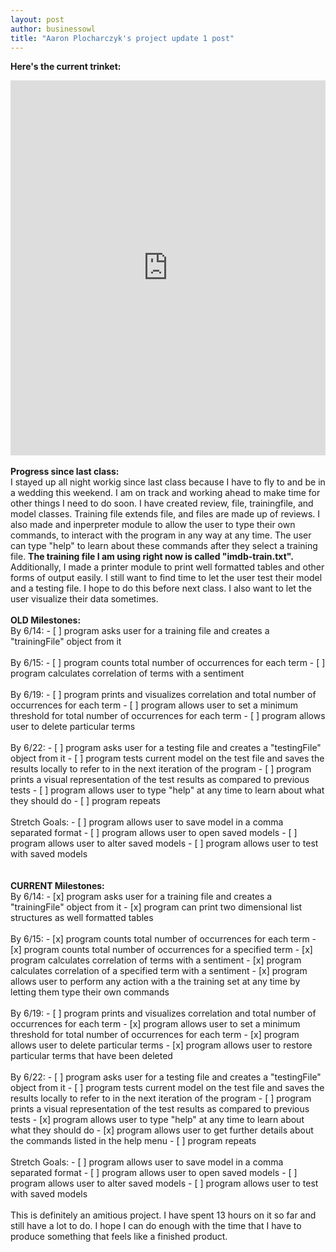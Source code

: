 ```yaml
---
layout: post
author: businessowl
title: "Aaron Plocharczyk's project update 1 post"
---
```

<strong>Here's the current trinket:</strong>
<iframe src="https://trinket.io/embed/python/35de19ec64" width="100%" height="600" frameborder="0" marginwidth="0" marginheight="0" allowfullscreen></iframe>
<br/>
<br/>
<strong>Progress since last class:</strong>
<br/>
I stayed up all night workig since last class because I have to fly to and be in a wedding this weekend. I am on track and working ahead to make time for other things I need to do soon. I have created review, file, trainingfile, and model classes. Training file extends file, and files are made up of reviews. I also made and inperpreter module to allow the user to type their own commands, to interact with the program in any way at any time. The user can type "help" to learn about these commands after they select a training file. <strong>The training file I am using right now is called "imdb-train.txt".</strong> Additionally, I made a printer module to print well formatted tables and other forms of output easily. I still want to find time to let the user test their model and a testing file. I hope to do this before next class. I also want to let the user visualize their data sometimes.
<br/>
<br/>
<strong>OLD Milestones:</strong>
<br/>
By 6/14:
- [ ] program asks user for a training file and creates a "trainingFile" object from it
<br/>
<br/>
By 6/15:
- [ ] program counts total number of occurrences for each term
- [ ] program calculates correlation of terms with a sentiment
<br/>
<br/>
By 6/19:
- [ ] program prints and visualizes correlation and total number of occurrences for each term
- [ ] program allows user to set a minimum threshold for total number of occurrences for each term
- [ ] program allows user to delete particular terms
<br/>
<br/>
By 6/22:
- [ ] program asks user for a testing file and creates a "testingFile" object from it
- [ ] program tests current model on the test file and saves the results locally to refer to in the next iteration of the program
- [ ] program prints a visual representation of the test results as compared to previous tests
- [ ] program allows user to type "help" at any time to learn about what they should do
- [ ] program repeats
<br/>
<br/>
Stretch Goals:
- [ ] program allows user to save model in a comma separated format
- [ ] program allows user to open saved models
- [ ] program allows user to alter saved models
- [ ] program allows user to test with saved models

<br/>
<br/>
<br/>
<strong>CURRENT Milestones:</strong>
<br/>
By 6/14:
- [x] program asks user for a training file and creates a "trainingFile" object from it
- [x] program can print two dimensional list structures as well formatted tables
<br/>
<br/>
By 6/15:
- [x] program counts total number of occurrences for each term
- [x] program counts total number of occurrences for a specified term
- [x] program calculates correlation of terms with a sentiment
- [x] program calculates correlation of a specified term with a sentiment
- [x] program allows user to perform any action with a the training set at any time by letting them type their own commands
<br/>
<br/>
By 6/19:
- [ ] program prints and visualizes correlation and total number of occurrences for each term
- [x] program allows user to set a minimum threshold for total number of occurrences for each term
- [x] program allows user to delete particular terms
- [x] program allows user to restore particular terms that have been deleted
<br/>
<br/>
By 6/22:
- [ ] program asks user for a testing file and creates a "testingFile" object from it
- [ ] program tests current model on the test file and saves the results locally to refer to in the next iteration of the program
- [ ] program prints a visual representation of the test results as compared to previous tests
- [x] program allows user to type "help" at any time to learn about what they should do
- [x] program allows user to get further details about the commands listed in the help menu
- [ ] program repeats
<br/>
<br/>
Stretch Goals:
- [ ] program allows user to save model in a comma separated format
- [ ] program allows user to open saved models
- [ ] program allows user to alter saved models
- [ ] program allows user to test with saved models
<br/>
<br/>
This is definitely an amitious project. I have spent 13 hours on it so far and still have a lot to do. I hope I can do enough with the time that I have to produce something that feels like a finished product.
